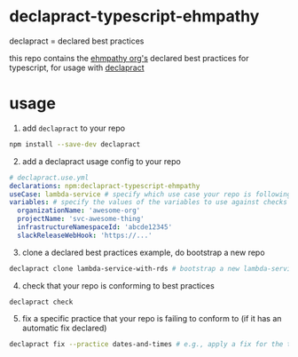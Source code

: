 # declapract-typescript-ehmpathy

declapract = declared best practices

this repo contains the [ehmpathy org's](github.com/ehmpathy) declared best practices for typescript, for usage with [declapract](https://github.com/ehmpathy/declapract)

# usage

1. add `declapract` to your repo
```sh
npm install --save-dev declapract
```

2. add a declapract usage config to your repo
```yml
# declapract.use.yml
declarations: npm:declapract-typescript-ehmpathy
useCase: lambda-service # specify which use case your repo is following, see `declapract-typescript-ehmpathy:src/useCases.yml` for options
variables: # specify the values of the variables to use against checks
  organizationName: 'awesome-org'
  projectName: 'svc-awesome-thing'
  infrastructureNamespaceId: 'abcde12345'
  slackReleaseWebHook: 'https://...'
```

3. clone a declared best practices example, do bootstrap a new repo
```sh
declapract clone lambda-service-with-rds # bootstrap a new lambda-service-with-rds repo
```

4. check that your repo is conforming to best practices
```
declapract check
```

5. fix a specific practice that your repo is failing to conform to (if it has an automatic fix declared)
```sh
declapract fix --practice dates-and-times # e.g., apply a fix for the the dates-and-times practice
```
